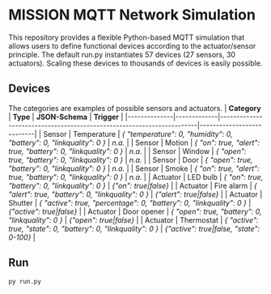 # MISSION MQTT Network Simulation
This repository provides a flexible Python-based MQTT simulation that allows users to define functional devices according to the actuator/sensor principle. The default run.py instantiates 57 devices (27 sensors, 30 actuators). Scaling these devices to thousands of devices is easily possible.

## Devices
The categories are examples of possible sensors and actuators. 
| **Category** | **Type**    | **JSON-Schema**                                                       | **Trigger**               |
|--------------|-------------|-----------------------------------------------------------------------|---------------------------|
| Sensor       | Temperature | _{ "temperature": 0, "humidity": 0, "battery": 0, "linkquality": 0 }_ |           _n.a._          |
| Sensor       | Motion      |    _{ "on": true, "alert": true, "battery": 0, "linkquality": 0 }_    |           _n.a._          |
| Sensor       | Window      |           _{ "open": true, "battery": 0, "linkquality": 0 }_          |           _n.a._          |
| Sensor       | Door        |           _{ "open": true, "battery": 0, "linkquality": 0 }_          |           _n.a._          |
| Sensor       | Smoke       |    _{ "on": true, "alert": true, "battery": 0, "linkquality": 0 }_    |           _n.a._          |
| Actuator     | LED bulb    |            _{ "on": true, "battery": 0, "linkquality": 0 }_           |   _{"on": true\|false}_   |
| Actuator     | Fire alarm  |          _{ "alert": true, "battery": 0, "linkquality": 0 }_          |  _{"alert": true\|false}_ |
| Actuator     | Shutter     | _{ "active": true, "percentage": 0, "battery": 0, "linkquality": 0 }_ | _{"active": true\|false}_ |
| Actuator     | Door opener |           _{ "open": true, "battery": 0, "linkquality": 0 }_          |  _{"open": true\|false}_  |
| Actuator     | Thermostat  |    _{ "active": true, "state": 0, "battery": 0, "linkquality": 0 }_   | _{"active": true\|false, "state": 0-100}_ |

## Run

```python
py run.py 
```
